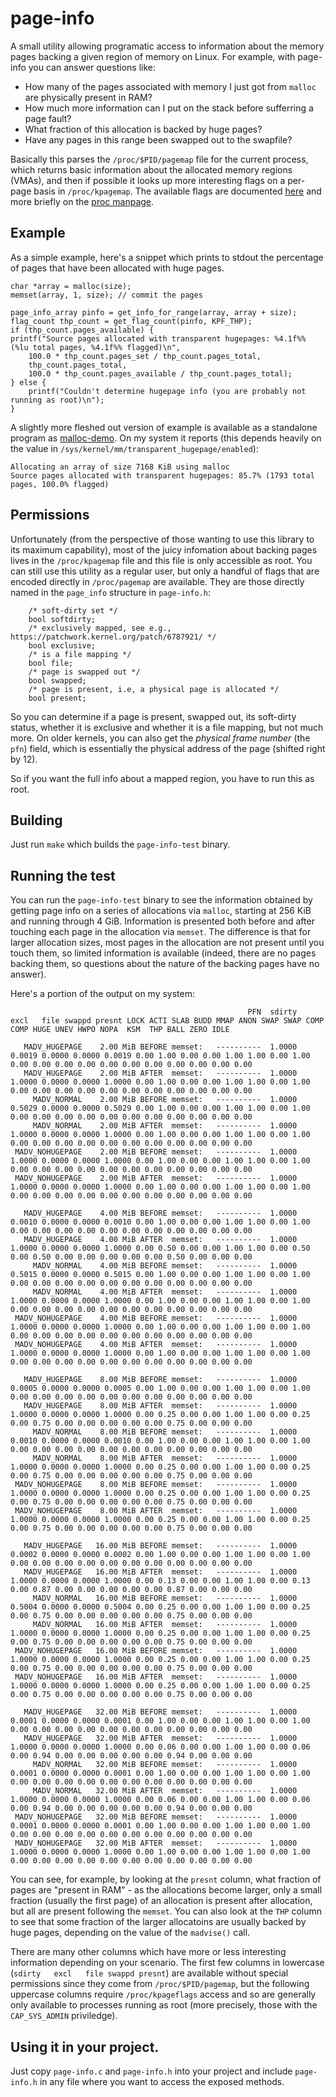 # page-info

A small utility allowing programatic access to information about the memory pages backing a given region of memory on Linux. For example, with page-info you can answer questions like:

 - How many of the pages associated with memory I just got from `malloc` are physically present in RAM?
 - How much more information can I put on the stack before sufferring a page fault?
 - What fraction of this allocation is backed by huge pages?
 - Have any pages in this range been swapped out to the swapfile?

Basically this parses the `/proc/$PID/pagemap` file for the current process, which returns basic information about the allocated memory regions (VMAs), and then if possible it looks up more interesting flags on a per-page basis in `/proc/kpagemap`. The available flags are documented [here](https://www.kernel.org/doc/Documentation/vm/pagemap.txt) and more briefly on the [proc manpage](http://man7.org/linux/man-pages/man5/proc.5.html).

## Example

As a simple example, here's a snippet which prints to stdout the percentage of pages that have been allocated with huge pages.

    char *array = malloc(size);
    memset(array, 1, size); // commit the pages

    page_info_array pinfo = get_info_for_range(array, array + size);
    flag_count thp_count = get_flag_count(pinfo, KPF_THP);
    if (thp_count.pages_available) {
    printf("Source pages allocated with transparent hugepages: %4.1f%% (%lu total pages, %4.1f%% flagged)\n",
        100.0 * thp_count.pages_set / thp_count.pages_total,
        thp_count.pages_total,
        100.0 * thp_count.pages_available / thp_count.pages_total);
    } else {
        printf("Couldn't determine hugepage info (you are probably not running as root)\n");
    }

A slightly more fleshed out version of example is available as a standalone program as [malloc-demo](malloc-demo.c). On my system it reports (this depends heavily on the value in `/sys/kernel/mm/transparent_hugepage/enabled`):

```
Allocating an array of size 7168 KiB using malloc
Source pages allocated with transparent hugepages: 85.7% (1793 total pages, 100.0% flagged)
```

## Permissions

Unfortunately (from the perspective of those wanting to use this library to its maximum capability), most of the juicy infomation about backing pages lives in the `/proc/kpagemap` file and this file is only accessible as root. You can still use this utility as a regular user, but only a handful of flags that are encoded directly in `/proc/pagemap` are available. They are those directly named in the `page_info` structure in `page-info.h`:

```
    /* soft-dirty set */
    bool softdirty;
    /* exclusively mapped, see e.g., https://patchwork.kernel.org/patch/6787921/ */
    bool exclusive;
    /* is a file mapping */
    bool file;
    /* page is swapped out */
    bool swapped;
    /* page is present, i.e, a physical page is allocated */
    bool present;
```

So you can determine if a page is present, swapped out, its soft-dirty status, whether it is exclusive and whether it is a file mapping, but not much more. On older kernels, you can also get the _physical frame number_ (the `pfn`) field, which is essentially the physical address of the page (shifted right by 12).

So if you want the full info about a mapped region, you have to run this as root.

## Building

Just run `make` which builds the `page-info-test` binary.

## Running the test

You can run the `page-info-test` binary to see the information obtained by getting page info on a series of allocations via `malloc`, starting at 256 KiB and running through 4 GiB. Information is presented both before and after touching each page in the allocation via `memset`. The difference is that for larger allocation sizes, most pages in the allocation are not present until you touch them, so limited information is available (indeed, there are no pages backing them, so questions about the nature of the backing pages have no answer). 

Here's a portion of the output on my system:

```
                                                     PFN  sdirty   excl   file swappd presnt LOCK ACTI SLAB BUDD MMAP ANON SWAP SWAP COMP COMP HUGE UNEV HWPO NOPA  KSM  THP BALL ZERO IDLE 

   MADV_HUGEPAGE    2.00 MiB BEFORE memset:   ----------  1.0000 0.0019 0.0000 0.0000 0.0019 0.00 1.00 0.00 0.00 1.00 1.00 0.00 1.00 0.00 0.00 0.00 0.00 0.00 0.00 0.00 0.00 0.00 0.00 0.00
   MADV_HUGEPAGE    2.00 MiB AFTER  memset:   ----------  1.0000 1.0000 0.0000 0.0000 1.0000 0.00 1.00 0.00 0.00 1.00 1.00 0.00 1.00 0.00 0.00 0.00 0.00 0.00 0.00 0.00 0.00 0.00 0.00 0.00
     MADV_NORMAL    2.00 MiB BEFORE memset:   ----------  1.0000 0.5029 0.0000 0.0000 0.5029 0.00 1.00 0.00 0.00 1.00 1.00 0.00 1.00 0.00 0.00 0.00 0.00 0.00 0.00 0.00 0.00 0.00 0.00 0.00
     MADV_NORMAL    2.00 MiB AFTER  memset:   ----------  1.0000 1.0000 0.0000 0.0000 1.0000 0.00 1.00 0.00 0.00 1.00 1.00 0.00 1.00 0.00 0.00 0.00 0.00 0.00 0.00 0.00 0.00 0.00 0.00 0.00
 MADV_NOHUGEPAGE    2.00 MiB BEFORE memset:   ----------  1.0000 1.0000 0.0000 0.0000 1.0000 0.00 1.00 0.00 0.00 1.00 1.00 0.00 1.00 0.00 0.00 0.00 0.00 0.00 0.00 0.00 0.00 0.00 0.00 0.00
 MADV_NOHUGEPAGE    2.00 MiB AFTER  memset:   ----------  1.0000 1.0000 0.0000 0.0000 1.0000 0.00 1.00 0.00 0.00 1.00 1.00 0.00 1.00 0.00 0.00 0.00 0.00 0.00 0.00 0.00 0.00 0.00 0.00 0.00

   MADV_HUGEPAGE    4.00 MiB BEFORE memset:   ----------  1.0000 0.0010 0.0000 0.0000 0.0010 0.00 1.00 0.00 0.00 1.00 1.00 0.00 1.00 0.00 0.00 0.00 0.00 0.00 0.00 0.00 0.00 0.00 0.00 0.00
   MADV_HUGEPAGE    4.00 MiB AFTER  memset:   ----------  1.0000 1.0000 0.0000 0.0000 1.0000 0.00 0.50 0.00 0.00 1.00 1.00 0.00 0.50 0.00 0.50 0.00 0.00 0.00 0.00 0.00 0.50 0.00 0.00 0.00
     MADV_NORMAL    4.00 MiB BEFORE memset:   ----------  1.0000 0.5015 0.0000 0.0000 0.5015 0.00 1.00 0.00 0.00 1.00 1.00 0.00 1.00 0.00 0.00 0.00 0.00 0.00 0.00 0.00 0.00 0.00 0.00 0.00
     MADV_NORMAL    4.00 MiB AFTER  memset:   ----------  1.0000 1.0000 0.0000 0.0000 1.0000 0.00 1.00 0.00 0.00 1.00 1.00 0.00 1.00 0.00 0.00 0.00 0.00 0.00 0.00 0.00 0.00 0.00 0.00 0.00
 MADV_NOHUGEPAGE    4.00 MiB BEFORE memset:   ----------  1.0000 1.0000 0.0000 0.0000 1.0000 0.00 1.00 0.00 0.00 1.00 1.00 0.00 1.00 0.00 0.00 0.00 0.00 0.00 0.00 0.00 0.00 0.00 0.00 0.00
 MADV_NOHUGEPAGE    4.00 MiB AFTER  memset:   ----------  1.0000 1.0000 0.0000 0.0000 1.0000 0.00 1.00 0.00 0.00 1.00 1.00 0.00 1.00 0.00 0.00 0.00 0.00 0.00 0.00 0.00 0.00 0.00 0.00 0.00

   MADV_HUGEPAGE    8.00 MiB BEFORE memset:   ----------  1.0000 0.0005 0.0000 0.0000 0.0005 0.00 1.00 0.00 0.00 1.00 1.00 0.00 1.00 0.00 0.00 0.00 0.00 0.00 0.00 0.00 0.00 0.00 0.00 0.00
   MADV_HUGEPAGE    8.00 MiB AFTER  memset:   ----------  1.0000 1.0000 0.0000 0.0000 1.0000 0.00 0.25 0.00 0.00 1.00 1.00 0.00 0.25 0.00 0.75 0.00 0.00 0.00 0.00 0.00 0.75 0.00 0.00 0.00
     MADV_NORMAL    8.00 MiB BEFORE memset:   ----------  1.0000 0.0010 0.0000 0.0000 0.0010 0.00 1.00 0.00 0.00 1.00 1.00 0.00 1.00 0.00 0.00 0.00 0.00 0.00 0.00 0.00 0.00 0.00 0.00 0.00
     MADV_NORMAL    8.00 MiB AFTER  memset:   ----------  1.0000 1.0000 0.0000 0.0000 1.0000 0.00 0.25 0.00 0.00 1.00 1.00 0.00 0.25 0.00 0.75 0.00 0.00 0.00 0.00 0.00 0.75 0.00 0.00 0.00
 MADV_NOHUGEPAGE    8.00 MiB BEFORE memset:   ----------  1.0000 1.0000 0.0000 0.0000 1.0000 0.00 0.25 0.00 0.00 1.00 1.00 0.00 0.25 0.00 0.75 0.00 0.00 0.00 0.00 0.00 0.75 0.00 0.00 0.00
 MADV_NOHUGEPAGE    8.00 MiB AFTER  memset:   ----------  1.0000 1.0000 0.0000 0.0000 1.0000 0.00 0.25 0.00 0.00 1.00 1.00 0.00 0.25 0.00 0.75 0.00 0.00 0.00 0.00 0.00 0.75 0.00 0.00 0.00

   MADV_HUGEPAGE   16.00 MiB BEFORE memset:   ----------  1.0000 0.0002 0.0000 0.0000 0.0002 0.00 1.00 0.00 0.00 1.00 1.00 0.00 1.00 0.00 0.00 0.00 0.00 0.00 0.00 0.00 0.00 0.00 0.00 0.00
   MADV_HUGEPAGE   16.00 MiB AFTER  memset:   ----------  1.0000 1.0000 0.0000 0.0000 1.0000 0.00 0.13 0.00 0.00 1.00 1.00 0.00 0.13 0.00 0.87 0.00 0.00 0.00 0.00 0.00 0.87 0.00 0.00 0.00
     MADV_NORMAL   16.00 MiB BEFORE memset:   ----------  1.0000 0.5004 0.0000 0.0000 0.5004 0.00 0.25 0.00 0.00 1.00 1.00 0.00 0.25 0.00 0.75 0.00 0.00 0.00 0.00 0.00 0.75 0.00 0.00 0.00
     MADV_NORMAL   16.00 MiB AFTER  memset:   ----------  1.0000 1.0000 0.0000 0.0000 1.0000 0.00 0.25 0.00 0.00 1.00 1.00 0.00 0.25 0.00 0.75 0.00 0.00 0.00 0.00 0.00 0.75 0.00 0.00 0.00
 MADV_NOHUGEPAGE   16.00 MiB BEFORE memset:   ----------  1.0000 1.0000 0.0000 0.0000 1.0000 0.00 0.25 0.00 0.00 1.00 1.00 0.00 0.25 0.00 0.75 0.00 0.00 0.00 0.00 0.00 0.75 0.00 0.00 0.00
 MADV_NOHUGEPAGE   16.00 MiB AFTER  memset:   ----------  1.0000 1.0000 0.0000 0.0000 1.0000 0.00 0.25 0.00 0.00 1.00 1.00 0.00 0.25 0.00 0.75 0.00 0.00 0.00 0.00 0.00 0.75 0.00 0.00 0.00

   MADV_HUGEPAGE   32.00 MiB BEFORE memset:   ----------  1.0000 0.0001 0.0000 0.0000 0.0001 0.00 1.00 0.00 0.00 1.00 1.00 0.00 1.00 0.00 0.00 0.00 0.00 0.00 0.00 0.00 0.00 0.00 0.00 0.00
   MADV_HUGEPAGE   32.00 MiB AFTER  memset:   ----------  1.0000 1.0000 0.0000 0.0000 1.0000 0.00 0.06 0.00 0.00 1.00 1.00 0.00 0.06 0.00 0.94 0.00 0.00 0.00 0.00 0.00 0.94 0.00 0.00 0.00
     MADV_NORMAL   32.00 MiB BEFORE memset:   ----------  1.0000 0.0001 0.0000 0.0000 0.0001 0.00 1.00 0.00 0.00 1.00 1.00 0.00 1.00 0.00 0.00 0.00 0.00 0.00 0.00 0.00 0.00 0.00 0.00 0.00
     MADV_NORMAL   32.00 MiB AFTER  memset:   ----------  1.0000 1.0000 0.0000 0.0000 1.0000 0.00 0.06 0.00 0.00 1.00 1.00 0.00 0.06 0.00 0.94 0.00 0.00 0.00 0.00 0.00 0.94 0.00 0.00 0.00
 MADV_NOHUGEPAGE   32.00 MiB BEFORE memset:   ----------  1.0000 0.0001 0.0000 0.0000 0.0001 0.00 1.00 0.00 0.00 1.00 1.00 0.00 1.00 0.00 0.00 0.00 0.00 0.00 0.00 0.00 0.00 0.00 0.00 0.00
 MADV_NOHUGEPAGE   32.00 MiB AFTER  memset:   ----------  1.0000 1.0000 0.0000 0.0000 1.0000 0.00 1.00 0.00 0.00 1.00 1.00 0.00 1.00 0.00 0.00 0.00 0.00 0.00 0.00 0.00 0.00 0.00 0.00 0.00
```
You can see, for example, by looking at the `presnt` column, what fraction of pages are "present in RAM" - as the allocations become larger, only a small fraction (usually the first page) of an allocation is present after allocation, but all are present following the `memset`. You can also look at the `THP` column to see that some fraction of the larger allocatoins are usually backed by huge pages, depending on the value of the `madvise()` call.

There are many other columns which have more or less interesting information depending on your scenario. The first few columns in lowercase (`sdirty   excl   file swappd presnt`) are available without special permissions since they come from `/proc/$PID/pagemap`, but the following uppercase columns require `/proc/kpageflags` access and so are generally only available to processes running as root (more precisely, those with the `CAP_SYS_ADMIN` priviledge).

## Using it in your project.

Just copy `page-info.c` and `page-info.h` into your project and include `page-info.h` in any file where you want to access the exposed methods.
